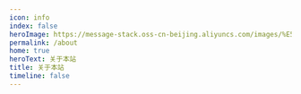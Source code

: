 ```yaml
---
icon: info
index: false
heroImage: https://message-stack.oss-cn-beijing.aliyuncs.com/images/%E5%A4%B4%E5%83%8F.jpg
permalink: /about
home: true
heroText: 关于本站
title: 关于本站
timeline: false
---
```


<VPCard
  title="留言板"
  desc="有什么想要对我说的吗？    "
  logo="https://message-stack.oss-cn-beijing.aliyuncs.com/images/b35558552f674caf852512153d21c7dc.png%7Etplv-0es2k971ck-image.webp"
  link="about/guestbook.html"
  background="rgba(259, 330, 150, 0.5)"
/>
<VPCard
  title="关于我"
  desc="关于我的一些瞎扯的介绍！  "
  logo="https://message-stack.oss-cn-beijing.aliyuncs.com/images/b35558552f674caf852512153d21c7dc.png%7Etplv-0es2k971ck-image.webp"
  link="about/me.html"
  background="rgba(259, 330, 150, 0.5)"
/>